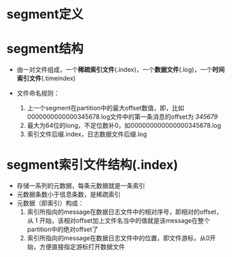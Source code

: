 # segment定义

# segment结构
- 由一对文件组成，一个**稀疏索引文件**(.index)，一个**数据文件**(.log)，一个**时间索引文件**(.timeindex)

- 文件命名规则：
  1. 上一个segment在partition中的最大offset数值，即，比如 0000000000000345678.log文件中的第一条消息的offset为 *345679*
  2. 最大为64位的long，不足位数补0，如000000000000000345678.log
  3. 索引文件后缀.index，日志数据文件后缀.log


# segment索引文件结构(.index)
- 存储一系列的元数据，每条元数据就是一条索引
- 元数据条数小于信息条数，是稀疏索引
- 元数据（即索引）构成：
  1. 索引所指向的message在数据日志文件中的相对序号，即相对的offset，从 1 开始，该相对offset加上文件名当中的值就是该message在整个partition中的绝对offset了
  2. 索引所指向的message在数据日志文件中的位置，即文件游标，从0开始，方便直接指定游标打开数据文件
